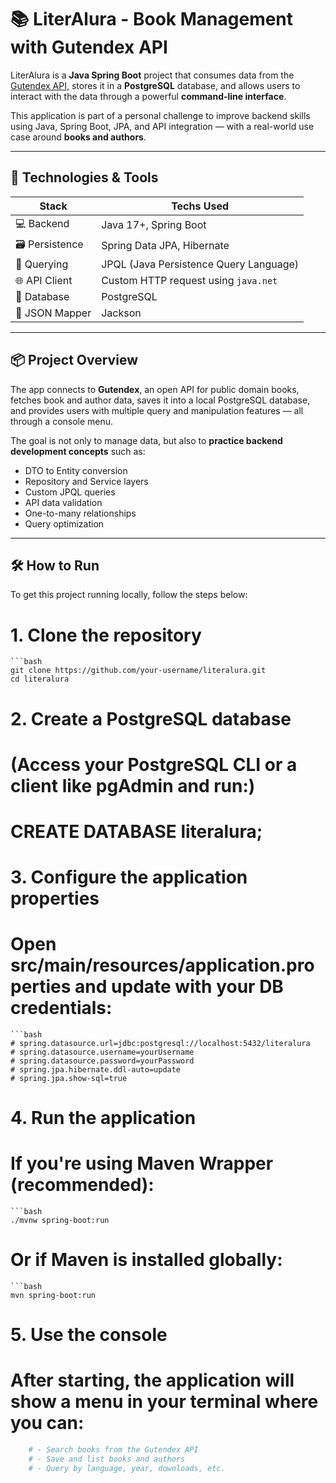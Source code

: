 # 📚 LiterAlura - Book Management with Gutendex API

LiterAlura is a **Java Spring Boot** project that consumes data from the [Gutendex API](https://gutendex.com/), stores it in a **PostgreSQL** database, and allows users to interact with the data through a powerful **command-line interface**.

This application is part of a personal challenge to improve backend skills using Java, Spring Boot, JPA, and API integration — with a real-world use case around **books and authors**.

---

## 🚀 Technologies & Tools

| Stack           | Techs Used                                    |
|-----------------|-----------------------------------------------|
| 💻 Backend      | Java 17+, Spring Boot                         |
| 🗃️ Persistence  | Spring Data JPA, Hibernate                    |
| 🧠 Querying     | JPQL (Java Persistence Query Language)        |
| 🌐 API Client   | Custom HTTP request using `java.net`          |
| 🐘 Database     | PostgreSQL                                    |
| 🔄 JSON Mapper  | Jackson                                       |

---

## 📦 Project Overview

The app connects to **Gutendex**, an open API for public domain books, fetches book and author data, saves it into a local PostgreSQL database, and provides users with multiple query and manipulation features — all through a console menu.

The goal is not only to manage data, but also to **practice backend development concepts** such as:

- DTO to Entity conversion  
- Repository and Service layers  
- Custom JPQL queries  
- API data validation  
- One-to-many relationships  
- Query optimization  

---

## 🛠️ How to Run

To get this project running locally, follow the steps below:


# 1. Clone the repository
    ```bash
    git clone https://github.com/your-username/literalura.git
    cd literalura

# 2. Create a PostgreSQL database
# (Access your PostgreSQL CLI or a client like pgAdmin and run:)
# CREATE DATABASE literalura;

# 3. Configure the application properties
# Open src/main/resources/application.properties and update with your DB credentials:
    ```bash
    # spring.datasource.url=jdbc:postgresql://localhost:5432/literalura
    # spring.datasource.username=yourUsername
    # spring.datasource.password=yourPassword
    # spring.jpa.hibernate.ddl-auto=update
    # spring.jpa.show-sql=true

# 4. Run the application

# If you're using Maven Wrapper (recommended):
    ```bash
    ./mvnw spring-boot:run

# Or if Maven is installed globally:
    ```bash
    mvn spring-boot:run

# 5. Use the console
# After starting, the application will show a menu in your terminal where you can:
```bash
    # - Search books from the Gutendex API
    # - Save and list books and authors
    # - Query by language, year, downloads, etc.

